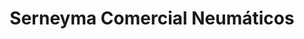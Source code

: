 ---
title: "Serneyma Comercial Neumáticos"
url: /santa-maria-del-cami/serneyma-comercial-neumaticos/
shop: Reifen
---